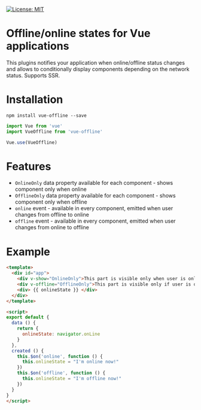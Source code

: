 [![License: MIT](https://img.shields.io/badge/License-MIT-yellow.svg)](https://opensource.org/licenses/MIT)

# Offline/online states for Vue applications

This plugins notifies your application when online/offline status changes and allows to conditionally display components depending on the network status. Supports SSR.

# Installation

````
npm install vue-offline --save
````

````js
import Vue from 'vue'
import VueOffline from 'vue-offline'

Vue.use(VueOffline)
````

# Features 

* `OnlineOnly` data property available for each component - shows component only when online
* `OfflineOnly` data property available for each component - shows component only when offline
* `online` event - available in every component, emitted when user changes from offline to online
* `offline` event - available in every component, emitted when user changes from online to offline

# Example

````html
<template>
  <div id="app">
    <div v-show="OnlineOnly">This part is visible only when user is online</div>
    <div v-offline="OfflineOnly">This part is visible only if user is offline</div>
    <div> {{ onlineState }} </div>
  </div>
</template>

<script>
export default {
  data () {
    return {
      onlineState: navigator.onLine
    }
  },
  created () {
    this.$on('online', function () {
      this.onlineState = "I'm online now!" 
    })
    this.$on('offline', function () {
      this.onlineState = "I'm offline now!"
    })
  }
}
</script>
````